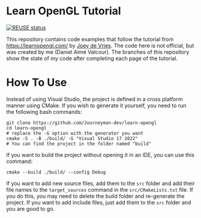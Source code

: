 <!--
SPDX-FileCopyrightText: Joey De Vries

SPDX-License-Identifier: CC-BY-4.0
-->

# Learn OpenGL Tutorial

[![REUSE status](https://api.reuse.software/badge/git.fsfe.org/reuse/api)](https://api.reuse.software/info/git.fsfe.org/reuse/api)

This repository contains code examples that follow the tutorial from <https://learnopengl.com/> by [Joey de Vries](https://twitter.com/JoeyDeVriez). The code here is not official, but was created by me (Daniel Aimé Valcour). The branches of this repository show the state of my code after completing each page of the tutorial.

# How To Use
Instead of using Visual Studio, the project is defined in a cross platform manner using CMake. If you wish to generate it yourself, you need to run the following bash commands:

    git clone https://github.com/Journeyman-dev/learn-opengl
    cd learn-opengl
    # replace the -G option with the generator you want
    cmake -S . -B ./build/ -G "Visual Studio 17 2022"
    # You can find the project in the folder named "build"

If you want to build the project without opening it in an IDE, you can use this command:

    cmake --build ./build/ --config Debug

If you want to add new source files, add them to the `src` folder and add their file names to the `target_sources` command in the `src/CMakeLists.txt` file. If you do this, you may need to delete the build folder and re-generate the project. If you want to add include files, just add them to the `src` folder and you are good to go.